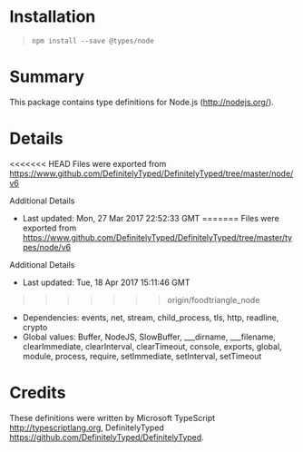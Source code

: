 # Installation
> `npm install --save @types/node`

# Summary
This package contains type definitions for Node.js (http://nodejs.org/).

# Details
<<<<<<< HEAD
Files were exported from https://www.github.com/DefinitelyTyped/DefinitelyTyped/tree/master/node/v6

Additional Details
 * Last updated: Mon, 27 Mar 2017 22:52:33 GMT
=======
Files were exported from https://www.github.com/DefinitelyTyped/DefinitelyTyped/tree/master/types/node/v6

Additional Details
 * Last updated: Tue, 18 Apr 2017 15:11:46 GMT
>>>>>>> origin/foodtriangle_node
 * Dependencies: events, net, stream, child_process, tls, http, readline, crypto
 * Global values: Buffer, NodeJS, SlowBuffer, ___dirname, ___filename, clearImmediate, clearInterval, clearTimeout, console, exports, global, module, process, require, setImmediate, setInterval, setTimeout

# Credits
These definitions were written by Microsoft TypeScript <http://typescriptlang.org>, DefinitelyTyped <https://github.com/DefinitelyTyped/DefinitelyTyped>.
